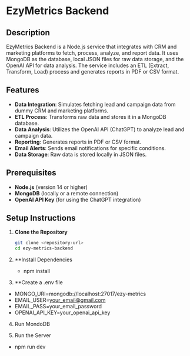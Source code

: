 # EzyMetrics Backend

## Description
EzyMetrics Backend is a Node.js service that integrates with CRM and marketing platforms to fetch, process, analyze, and report data. It uses MongoDB as the database, local JSON files for raw data storage, and the OpenAI API for data analysis. The service includes an ETL (Extract, Transform, Load) process and generates reports in PDF or CSV format.

## Features
- **Data Integration**: Simulates fetching lead and campaign data from dummy CRM and marketing platforms.
- **ETL Process**: Transforms raw data and stores it in a MongoDB database.
- **Data Analysis**: Utilizes the OpenAI API (ChatGPT) to analyze lead and campaign data.
- **Reporting**: Generates reports in PDF or CSV format.
- **Email Alerts**: Sends email notifications for specific conditions.
- **Data Storage**: Raw data is stored locally in JSON files.

## Prerequisites
- **Node.js** (version 14 or higher)
- **MongoDB** (locally or a remote connection)
- **OpenAI API Key** (for using the ChatGPT integration)

## Setup Instructions

1. **Clone the Repository**
   ```bash
   git clone <repository-url>
   cd ezy-metrics-backend
2. **Install Dependencies
   - npm install

3. **Create a .env file

   
  - MONGO_URI=mongodb://localhost:27017/ezy-metrics
  - EMAIL_USER=your_email@gmail.com
  - EMAIL_PASS=your_email_password
  - OPENAI_API_KEY=your_openai_api_key

4. Run MondoDB

5. Run the Server
  - npm run dev
